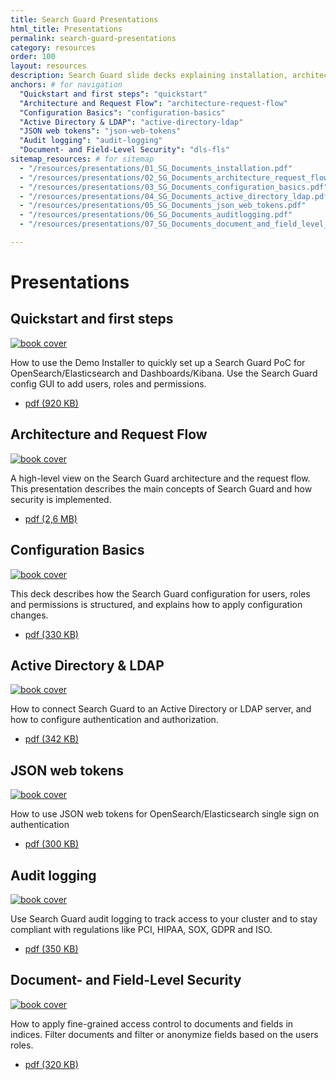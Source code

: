 ```yaml
---
title: Search Guard Presentations
html_title: Presentations
permalink: search-guard-presentations
category: resources
order: 100
layout: resources
description: Search Guard slide decks explaining installation, architecture and features.
anchors: # for navigation
  "Quickstart and first steps": "quickstart"
  "Architecture and Request Flow": "architecture-request-flow"
  "Configuration Basics": "configuration-basics"
  "Active Directory & LDAP": "active-directory-ldap"
  "JSON web tokens": "json-web-tokens"
  "Audit logging": "audit-logging"  
  "Document- and Field-Level Security": "dls-fls"      
sitemap_resources: # for sitemap
  - "/resources/presentations/01_SG_Documents_installation.pdf"      
  - "/resources/presentations/02_SG_Documents_architecture_request_flow.pdf"
  - "/resources/presentations/03_SG_Documents_configuration_basics.pdf"
  - "/resources/presentations/04_SG_Documents_active_directory_ldap.pdf"
  - "/resources/presentations/05_SG_Documents_json_web_tokens.pdf"
  - "/resources/presentations/06_SG_Documents_auditlogging.pdf" 
  - "/resources/presentations/07_SG_Documents_document_and_field_level_security.pdf"

---
```


<!---
Copyright 2020 floragunn GmbH
-->
# Presentations

<h2 id="quickstart">Quickstart and first steps</h2>
<div class="book">
	<div class="row">
		<div class="col-md-6">
			<a href="/resources/presentations/01_SG_Documents_installation.pdf" target="_blank">
				<img src="search_guard_installation.png" class="book-image" alt="book cover"> 
			</a>
		</div>
		<div class="col-md-6">
			<p class="book-description">How to use the Demo Installer to quickly set up a Search Guard PoC for OpenSearch/Elasticsearch and Dashboards/Kibana. Use the Search Guard config GUI to add users, roles and permissions. </p>
			<ul class="book-download-list">
				<li class="book-download-item">
					<a href="/resources/presentations/01_SG_Documents_installation.pdf" target="_blank">
						<i class="fa fa-file-pdf-o"></i> pdf  (920 KB) </a>
				</li>
			</ul>
		</div>
	</div>
</div>

<h2 id="architecture-request-flow">Architecture and Request Flow</h2>
<div class="book">
	<div class="row">
		<div class="col-md-6">
			<a href="/resources/presentations/02_SG_Documents_architecture_request_flow.pdf" target="_blank">
				<img src="search_guard_architecture_request_flow.png" class="book-image" alt="book cover"> 
			</a>
		</div>
		<div class="col-md-6">
			<p class="book-description">A high-level view on the Search Guard architecture and the request flow. This presentation describes the main concepts of Search Guard and how security is implemented.</p>
			<ul class="book-download-list">
				<li class="book-download-item">
					<a href="/resources/presentations/02_SG_Documents_architecture_request_flow.pdf" target="_blank">
						<i class="fa fa-file-pdf-o"></i> pdf  (2,6 MB) </a>
				</li>
			</ul>
		</div>
	</div>
</div>


<h2 id="configuration-basics">Configuration Basics</h2>
<div class="book">
	<div class="row">
		<div class="col-md-6">
			<a href="/resources/presentations/03_SG_Documents_configuration_basics.pdf" target="_blank">
				<img src="search_guard_configuration_basics.png" class="book-image" alt="book cover"> 
			</a>
		</div>
		<div class="col-md-6">
			<p class="book-description">This deck describes how the Search Guard configuration for users, roles and permissions is structured, and explains how to apply configuration changes.</p>
			<ul class="book-download-list">
				<li class="book-download-item">
					<a href="/resources/presentations/03_SG_Documents_configuration_basics.pdf" target="_blank">
						<i class="fa fa-file-pdf-o"></i> pdf  (330 KB) </a>
				</li>
			</ul>
		</div>
	</div>
</div>

<h2 id="active-directory-ldap">Active Directory & LDAP</h2>
<div class="book">
	<div class="row">
		<div class="col-md-6">
			<a href="/resources/presentations/04_SG_Documents_active_directory_ldap.pdf" target="_blank">
				<img src="elasticsearch_active_directory_ldap.png" class="book-image" alt="book cover"> 
			</a>		
		</div>
		<div class="col-md-6">
			<p class="book-description">How to connect Search Guard to an Active Directory or LDAP server, and how to configure authentication and authorization.</p>
			<ul class="book-download-list">
				<li class="book-download-item">
					<a href="/resources/presentations/04_SG_Documents_active_directory_ldap.pdf" target="_blank">
						<i class="fa fa-file-pdf-o"></i> pdf  (342 KB) </a>
				</li>
			</ul>
		</div>
	</div>
</div>

<h2 id="json-web-tokens">JSON web tokens</h2>
<div class="book">
	<div class="row">
		<div class="col-md-6">
			<a href="/resources/presentations/05_SG_Documents_json_web_tokens.pdf" target="_blank">
				<img src="elasticsearch_json_web_tokens.png" class="book-image" alt="book cover"> 
			</a>		
		</div>
		<div class="col-md-6">
			<p class="book-description">How to use JSON web tokens for OpenSearch/Elasticsearch single sign on authentication</p>
			<ul class="book-download-list">
				<li class="book-download-item">
					<a href="/resources/presentations/05_SG_Documents_json_web_tokens.pdf" target="_blank">
						<i class="fa fa-file-pdf-o"></i> pdf  (300 KB) </a>
				</li>
			</ul>
		</div>
	</div>
</div>

<h2 id="audit-logging">Audit logging</h2>
<div class="book">
	<div class="row">
		<div class="col-md-6">
			<a href="/resources/presentations/06_SG_Documents_auditlogging.pdf" target="_blank">
				<img src="elasticsearch_auditlogging.png" class="book-image" alt="book cover"> 
			</a>		
		</div>
		<div class="col-md-6">
			<p class="book-description">Use Search Guard audit logging to track access to your cluster and to stay compliant with regulations like PCI, HIPAA, SOX, GDPR and ISO.</p>
			<ul class="book-download-list">
				<li class="book-download-item">
					<a href="/resources/presentations/06_SG_Documents_auditlogging.pdf" target="_blank">
						<i class="fa fa-file-pdf-o"></i> pdf  (350 KB) </a>
				</li>
			</ul>
		</div>
	</div>
</div>

<h2 id="dls-fls">Document- and Field-Level Security</h2>

<div class="book">
	<div class="row">
		<div class="col-md-6">
			<a href="/resources/presentations/07_SG_Documents_document_and_field_level_security.pdf" target="_blank">
				<img src="elasticsearch_search_guard_document_field_level_security.png" class="book-image" alt="book cover"> 
			</a>		
		</div>
		<div class="col-md-6">
			<p class="book-description">How to apply fine-grained access control to documents and fields in indices. Filter documents and filter or anonymize fields based on the users roles.</p>
			<ul class="book-download-list">
				<li class="book-download-item">
					<a href="/resources/presentations/07_SG_Documents_document_and_field_level_security.pdf" target="_blank">
						<i class="fa fa-file-pdf-o"></i> pdf  (320 KB) </a>
				</li>
			</ul>
		</div>
	</div>
</div>